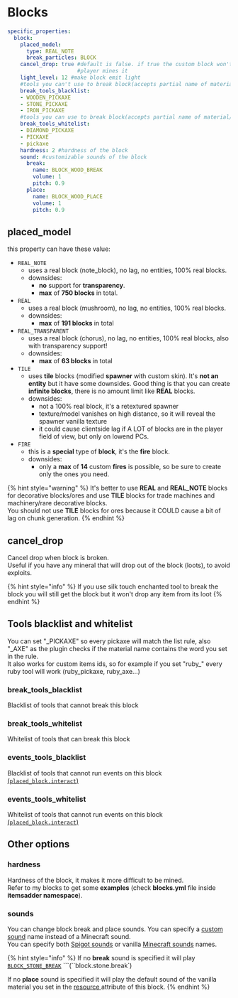 # Blocks

```yaml
specific_properties:
  block:
    placed_model:
      type: REAL_NOTE
      break_particles: BLOCK
    cancel_drop: true #default is false. if true the custom block won't be dropped when
                      #player mines it
    light_level: 12 #make block emit light
    #tools you can't use to break block(accepts partial name of material/customitem)
    break_tools_blacklist:
    - WOODEN_PICKAXE
    - STONE_PICKAXE
    - IRON_PICKAXE
    #tools you can use to break block(accepts partial name of material/customitem)
    break_tools_whitelist:
    - DIAMOND_PICKAXE
    - PICKAXE
    - pickaxe
    hardness: 2 #hardness of the block
    sound: #customizable sounds of the block
      break:
        name: BLOCK_WOOD_BREAK
        volume: 1
        pitch: 0.9
      place:
        name: BLOCK_WOOD_PLACE
        volume: 1
        pitch: 0.9
```

## placed\_model

this property can have these value:

* `REAL_NOTE`
  * uses a real block \(note\_block\), no lag, no entities, 100% real blocks.
  * downsides: 
    * **no** support for **transparency**. 
    * **max** of **750 blocks** in total.
* `REAL`
  * uses a real block \(mushroom\), no lag, no entities, 100% real blocks.
  * downsides: 
    * **max** of **191 blocks** in total
* `REAL_TRANSPARENT`
  * uses a real block \(chorus\), no lag, no entities, 100% real blocks, also with transparency support!
  * downsides: 
    * **max** of **63 blocks** in total
* `TILE`
  * uses **tile** blocks \(modified **spawner** with custom skin\). It's **not an entity** but it have some downsides. Good thing is that you can create **infinite blocks**, there is no amount limit like **REAL** blocks.
  * downsides:
    * not a 100% real block, it's a retextured spawner
    * texture/model vanishes on high distance, so it will reveal the spawner vanilla texture
    * it could cause clientside lag if A LOT of blocks are in the player field of view, but only on lowend PCs.
* `FIRE`
  * this is a **special** type of **block**, it's the **fire** block.
  * downsides: 
    * only a **max** of **14** custom **fires** is possible, so be sure to create only the ones you need.

{% hint style="warning" %}
It's better to use **REAL** and **REAL\_NOTE** blocks for decorative blocks/ores and use **TILE** blocks for trade machines and machinery/rare decorative blocks.  
You should not use **TILE** blocks for ores because it COULD cause a bit of lag on chunk generation.
{% endhint %}

## cancel\_drop

Cancel drop when block is broken.  
Useful if you have any mineral that will drop out of the block \(loots\), to avoid exploits.

{% hint style="info" %}
If you use silk touch enchanted tool to break the block you will still get the block but it won't drop any item from its loot
{% endhint %}

## Tools blacklist and whitelist

You can set "\_PICKAXE" so every pickaxe will match the list rule, also "\_AXE" as the plugin checks if the material name contains the word you set in the rule.  
It also works for custom items ids, so for example if you set "ruby\_" every ruby tool will work \(ruby\_pickaxe, ruby\_axe...\)

### break\_tools\_blacklist

Blacklist of tools that cannot break this block

### break\_tools\_whitelist

Whitelist of tools that can break this block

### events\_tools\_blacklist

Blacklist of tools that cannot run events on this block[ \(`placed_block.interact`\)](../events/#list-of-events)

### events\_tools\_whitelist

Whitelist of tools that cannot run events on this block [\(`placed_block.interact`\)](../events/#list-of-events)

## Other options

### hardness

Hardness of the block, it makes it more difficult to be mined.  
Refer to my blocks to get some **examples** \(check **blocks.yml** file inside **itemsadder namespace**\).

### sounds

You can change block break and place sounds. You can specify a [custom sound](../../sounds/) name instead of a Minecraft sound.  
You can specify both [Spigot sounds](https://hub.spigotmc.org/javadocs/spigot/org/bukkit/Sound.html) or vanilla [Minecraft sounds](https://www.digminecraft.com/lists/sound_list_pc.php) names.

{% hint style="info" %}
If no **break** sound is specified it will play [`BLOCK_STONE_BREAK`](https://hub.spigotmc.org/javadocs/spigot/org/bukkit/Sound.html#BLOCK_STONE_BREAK) ```\(``block.stone.break\`\)

If no **place** sound is specified it will play the default sound of the vanilla material you set in the [resource ](../resource/)attribute of this block.
{% endhint %}

